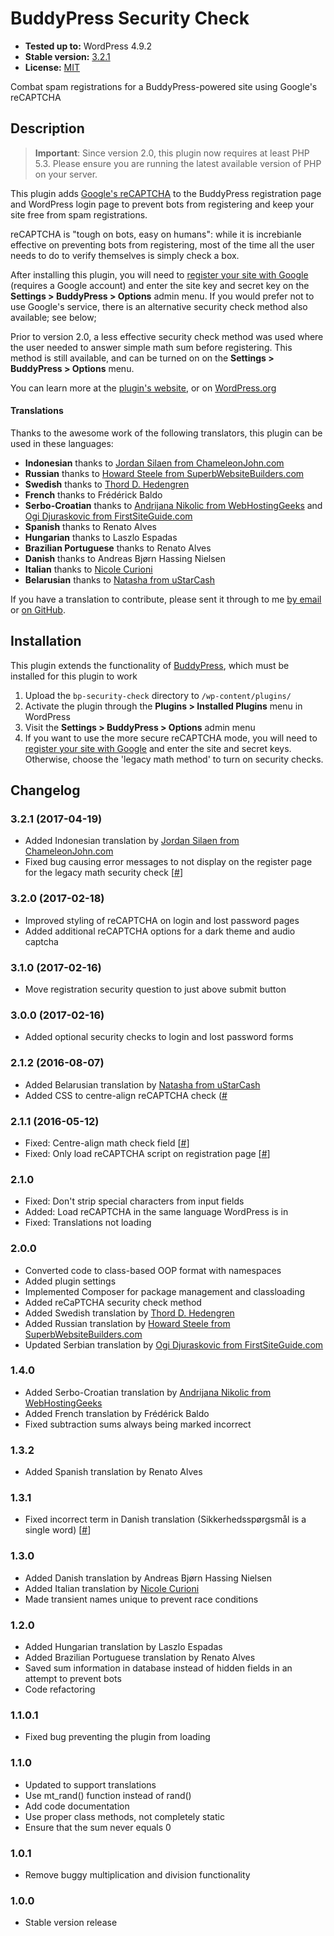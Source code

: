 # BuddyPress Security Check

* __Tested up to:__ WordPress 4.9.2
* __Stable version:__ [3.2.1](https://downloads.wordpress.org/plugin/bp-security-check.latest-stable.zip)
* __License:__ [MIT](https://opensource.org/licenses/MIT)

Combat spam registrations for a BuddyPress-powered site using Google's reCAPTCHA

## Description

> **Important**: Since version 2.0, this plugin now requires at least PHP 5.3. Please ensure you are running the latest available version of PHP on your server.

This plugin adds [Google's reCAPTCHA](https://www.google.com/recaptcha/) to the BuddyPress registration page and WordPress login page to prevent bots from registering and keep your site free from spam registrations.

reCAPTCHA is "tough on bots, easy on humans": while it is increbianle effective on preventing bots from registering, most of the time all the user needs to do to verify themselves is simply check a box. 

After installing this plugin, you will need to [register your site with Google](https://www.google.com/recaptcha/admin) (requires a Google account) and enter the site key and secret key on the **Settings > BuddyPress > Options** admin menu. If you would prefer not to use Google's service, there is an alternative security check method also available; see below;

Prior to version 2.0, a less effective security check method was used where the user needed to answer simple math sum before registering. This method is still available, and can be turned on on the **Settings > BuddyPress > Options** menu.

You can learn more at the [plugin's website](https://bungeshea.com/plugins/bp-security-check/), or on [WordPress.org](https://wordpress.org/plugins/bp-security-check)

#### Translations

Thanks to the awesome work of the following translators, this plugin can be used in these languages:

* **Indonesian** thanks to [Jordan Silaen from ChameleonJohn.com](https://www.chameleonjohn.com/)
* **Russian** thanks to [Howard Steele from SuperbWebsiteBuilders.com](http://superbwebsitebuilders.com/)
* **Swedish** thanks to [Thord D. Hedengren](http://tdh.me)
* **French** thanks to Frédérick Baldo
* **Serbo-Croatian** thanks to [Andrijana Nikolic from WebHostingGeeks](https://webhostinggeeks.com) and [Ogi Djuraskovic from FirstSiteGuide.com](http://firstsiteguide.com/)
* **Spanish** thanks to Renato Alves
* **Hungarian** thanks to Laszlo Espadas
* **Brazilian Portuguese** thanks to Renato Alves
* **Danish** thanks to Andreas Bjørn Hassing Nielsen
* **Italian** thanks to [Nicole Curioni](http://nicolecurioni.com/)
* **Belarusian** thanks to [Natasha from uStarCash](https://www.ustarcash.com)

If you have a translation to contribute, please sent it through to me [by email](https://bungeshea.com/contact/) or [on GitHub](https://github.com/sheabunge/bp-security-check/pulls).

## Installation

This plugin extends the functionality of [BuddyPress](https://wordpress.org/plugins/buddypress), which must be installed for this plugin to work

1. Upload the `bp-security-check` directory to `/wp-content/plugins/`
2. Activate the plugin through the **Plugins > Installed Plugins** menu in WordPress
2. Visit the **Settings > BuddyPress > Options** admin menu
3. If you want to use the more secure reCAPTCHA mode, you will need to [register your site with Google](https://www.google.com/recaptcha/admin) and enter the site and secret keys. Otherwise, choose the 'legacy math method' to turn on security checks.

## Changelog

### 3.2.1 (2017-04-19)
* Added Indonesian translation by [Jordan Silaen from ChameleonJohn.com](https://www.chameleonjohn.com/)
* Fixed bug causing error messages to not display on the register page for the legacy math security check [[#](https://wordpress.org/support/topic/why-not-give-an-error-when-enter-wrong-answer/)]

### 3.2.0 (2017-02-18)
* Improved styling of reCAPTCHA on login and lost password pages
* Added additional reCAPTCHA options for a dark theme and audio captcha

### 3.1.0 (2017-02-16)
* Move registration security question to just above submit button

### 3.0.0 (2017-02-16)
* Added optional security checks to login and lost password forms

### 2.1.2 (2016-08-07)
* Added Belarusian translation by [Natasha from uStarCash](https://www.ustarcash.com)
* Added CSS to centre-align reCAPTCHA check ([#](https://wordpress.org/support/topic/align-by-center)

### 2.1.1 (2016-05-12)
* Fixed: Centre-align math check field [[#](https://wordpress.org/support/topic/align-by-center)]
* Fixed: Only load reCAPTCHA script on registration page [[#](https://wordpress.org/support/topic/load-recaptcha-script-only-on-the-registration-page)]

### 2.1.0
* Fixed: Don't strip special characters from input fields
* Added: Load reCAPTCHA in the same language WordPress is in
* Fixed: Translations not loading

### 2.0.0
* Converted code to class-based OOP format with namespaces
* Added plugin settings
* Implemented Composer for package management and classloading
* Added reCaPTCHA security check method
* Added Swedish translation by [Thord D. Hedengren](http://tdh.me)
* Added Russian translation by [Howard Steele from SuperbWebsiteBuilders.com](http://superbwebsitebuilders.com/)
* Updated Serbian translation by [Ogi Djuraskovic from FirstSiteGuide.com](http://firstsiteguide.com/)

### 1.4.0
* Added Serbo-Croatian translation by [Andrijana Nikolic from WebHostingGeeks](https://webhostinggeeks.com)
* Added French translation by Frédérick Baldo
* Fixed subtraction sums always being marked incorrect

### 1.3.2
* Added Spanish translation by Renato Alves

### 1.3.1
* Fixed incorrect term in Danish translation (Sikkerhedsspørgsmål is a single word) [[#](https://wordpress.org/support/topic/translation-293)]

### 1.3.0
* Added Danish translation by Andreas Bjørn Hassing Nielsen
* Added Italian translation by [Nicole Curioni](http://nicolecurioni.com/)
* Made transient names unique to prevent race conditions

### 1.2.0
* Added Hungarian translation by Laszlo Espadas
* Added Brazilian Portuguese translation by Renato Alves
* Saved sum information in database instead of hidden fields in an attempt to prevent bots
* Code refactoring

### 1.1.0.1
* Fixed bug preventing the plugin from loading

### 1.1.0
* Updated to support translations
* Use mt_rand() function instead of rand()
* Add code documentation
* Use proper class methods, not completely static
* Ensure that the sum never equals 0

### 1.0.1
* Remove buggy multiplication and division functionality

### 1.0.0
* Stable version release
